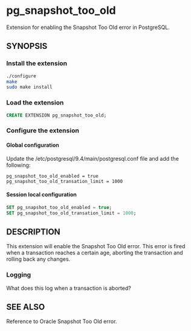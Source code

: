 pg_snapshot_too_old
===================

Extension for enabling the Snapshot Too Old error in PostgreSQL.

SYNOPSIS
--------

### Install the extension

```bash
./configure
make
sudo make install
```

### Load the extension

```sql
CREATE EXTENSION pg_snapshot_too_old;
```

### Configure the extension

#### Global configuration

Update the /etc/postgresql/9.4/main/postgresql.conf file and add the following:

```
pg_snapshot_too_old_enabled = true
pg_snapshot_too_old_transation_limit = 1000
```

#### Session local configuration

```sql
SET pg_snapshot_too_old_enabled = true;
SET pg_snapshot_too_old_transation_limit = 1000;
```

DESCRIPTION
-----------

This extension will enable the Snapshot Too Old error. This error is fired when
a transaction reaches a certain age, aborting the transaction and rolling back
any changes.

### Logging

What does this log when a transaction is aborted?

SEE ALSO
--------

Reference to Oracle Snapshot Too Old error.
